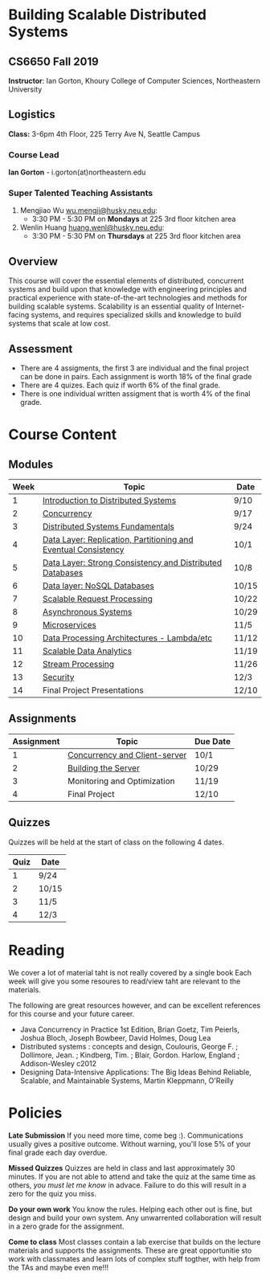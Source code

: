 # Building Scalable Distributed Systems

## CS6650 Fall 2019
**Instructor**: Ian Gorton, Khoury College of Computer Sciences, Northeastern University

## Logistics
**Class:** 3-6pm 4th Floor, 225 Terry Ave N, Seattle Campus

### Course Lead
**Ian Gorton** - i.gorton(at)northeastern.edu

### Super Talented Teaching Assistants
1. Mengjiao Wu <wu.mengji@husky.neu.edu>:
   - 3:30 PM - 5:30 PM on **Mondays** at 225 3rd floor kitchen area
1. Wenlin Huang <huang.wenl@husky.neu.edu>:
   - 3:30 PM - 5:30 PM on **Thursdays** at 225 3rd floor kitchen area

## Overview
This course will cover the essential elements of distributed, concurrent systems and build upon that
knowledge with engineering principles and practical experience with state-of-the-art technologies and
methods for building scalable systems. Scalability is an essential quality of Internet-facing systems, and
requires specialized skills and knowledge to build systems that scale at low cost. 

## Assessment
* There are 4 assigments, the first 3 are individual and the final project can be done in pairs. Each assignment is worth 18% of the final grade
* There are 4 quizes. Each quiz if worth 6% of the final grade.
* There is one individual written assigment that is worth 4% of the final grade.

# Course Content

## Modules

Week | Topic | Date
---- | ----- | ----
1  | [Introduction to Distributed Systems](https://gortonator.github.io/bsds-6650/Week-1) | 9/10
2  | [Concurrency](http://gortonator.github.io/bsds-6650/Week-2) | 9/17
3  | [Distributed Systems Fundamentals](http://gortonator.github.io/bsds-6650/Week-3) | 9/24
4  | [Data Layer: Replication, Partitioning and Eventual Consistency](http://gortonator.github.io/bsds-6650/Week-4) | 10/1
5  | [Data Layer: Strong Consistency and Distributed Databases](http://gortonator.github.io/bsds-6650/Week-5) | 10/8
6  | [Data layer: NoSQL Databases](http://gortonator.github.io/bsds-6650/Week-6) | 10/15
7  | [Scalable Request Processing](http://gortonator.github.io/bsds-6650/Week-7) | 10/22
8  | [Asynchronous Systems](http://gortonator.github.io/bsds-6650/Week-8) | 10/29
9  | [Microservices](http://gortonator.github.io/bsds-6650/Week-9) | 11/5
10 | [Data Processing Architectures - Lambda/etc](http://gortonator.github.io/bsds-6650/Week-10) | 11/12
11 | [Scalable Data Analytics](http://gortonator.github.io/bsds-6650/Week-11) | 11/19
12 | [Stream Processing](http://gortonator.github.io/bsds-6650/Week-12) | 11/26
13 | [Security](http://gortonator.github.io/bsds-6650/Week-13) | 12/3
14 | Final Project Presentations | 12/10

## Assignments

Assignment | Topic | Due Date
---------- | ----- | --------
1 | [Concurrency and Client-server](https://gortonator.github.io/bsds-6650/assignments-2019/Assignment-1) | 10/1
2 | [Building the Server](https://gortonator.github.io/bsds-6650/assignments-2019/Assignment-2) | 10/29
3 | Monitoring and Optimization | 11/19
4 | Final Project | 12/10

## Quizzes
Quizzes will be held at the start of class on the following 4 dates.

Quiz | Date
---- | ----
1 | 9/24
2 | 10/15
3 | 11/5
4 | 12/3

# Reading
We cover a lot of material taht is not really covered by a single book Each week will give you some resoures to read/view taht are relevant to the materials. 

The following are great resources however, and can be excellent references for this course and your future career.

* Java Concurrency in Practice 1st Edition, Brian Goetz, Tim Peierls, Joshua Bloch, Joseph Bowbeer, David Holmes, Doug Lea
* Distributed systems : concepts and design, Coulouris, George F. ; Dollimore, Jean. ; Kindberg, Tim. ; Blair, Gordon. Harlow, England ; Addison-Wesley c2012
* Designing Data-Intensive Applications: The Big Ideas Behind Reliable, Scalable, and Maintainable Systems, Martin Kleppmann, O'Reilly

# Policies

**Late Submission**
If you need more time, come beg :). Communications usually gives a positive outcome.
Without warning, you'll lose 5% of your final grade each day overdue. 

**Missed Quizzes**
Quizzes are held in class and last approximately 30 minutes. If you are not able to attend and take the quiz at the same time as others, _you must let me know_ in advace. Failure to do this will result in a zero for the quiz you miss. 

**Do your own work**
You know the rules. Helping each other out is fine, but design and build your own system. Any unwarrented collaboration will result in a zero grade for the assignment. 

**Come to class**
Most classes contain a lab exercise that builds on the lecture materials and supports the assignments. These are great opportunitie sto work with classmates and learn lots of complex stuff togther, with help from the TAs and maybe even me!!!
